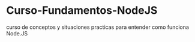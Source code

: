 # Curso-Fundamentos-NodeJS
curso de conceptos y situaciones practicas para entender como funciona Node.JS
